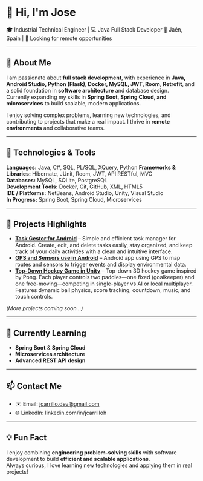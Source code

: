 # 👋 Hi, I'm Jose

🎓 Industrial Technical Engineer | 💻 Java Full Stack Developer 
📍 Jaén, Spain | 💼 Looking for remote opportunities

---

## 🧠 About Me

I am passionate about **full stack development**, with experience in **Java, Android Studio, Python (Flask), Docker, MySQL, JWT, Room, Retrofit**, and a solid foundation in **software architecture** and database design.  
Currently expanding my skills in **Spring Boot, Spring Cloud, and microservices** to build scalable, modern applications.  

I enjoy solving complex problems, learning new technologies, and contributing to projects that make a real impact. I thrive in **remote environments** and collaborative teams.

---

## 🚀 Technologies & Tools

**Languages:** Java, C#, SQL, PL/SQL, XQuery, Python 
**Frameworks & Libraries:** Hibernate, JUnit, Room, JWT, API RESTful, MVC  
**Databases:** MySQL, SQLite, PostgreSQL  
**Development Tools:** Docker, Git, GitHub, XML, HTML5  
**IDE / Platforms:** NetBeans, Android Studio, Unity, Visual Studio  
**In Progress:** Spring Boot, Spring Cloud, Microservices  

---

## 🧩 Projects Highlights

- [**Task Gestor for Android**](https://github.com/izhim/task-gestor) – Simple and efficient task manager for Android. Create, edit, and delete tasks easily, stay organized, and keep track of your daily activities with a clean and intuitive interface.
- [**GPS and Sensors use in Android**](https://github.com/izhim/location-sensor-android) – Android app using GPS to map routes and sensors to trigger events and display environmental data.
- [**Top-Down Hockey Game in Unity**](https://github.com/izhim/unity-game) – Top-down 3D hockey game inspired by Pong. Each player controls two paddles—one fixed (goalkeeper) and one free-moving—competing in single-player vs AI or local multiplayer. Features dynamic ball physics, score tracking, countdown, music, and touch controls.


*(More projects coming soon...)*

---

## 🌱 Currently Learning

- **Spring Boot** & **Spring Cloud**  
- **Microservices architecture**  
- **Advanced REST API design**  

---

## 📫 Contact Me

- ✉️ Email: jcarrillo.dev@gmail.com
- 🌐 LinkedIn: linkedin.com/in/jcarrilloh

---

## 💡 Fun Fact

I enjoy combining **engineering problem-solving skills** with software development to build **efficient and scalable applications**.  
Always curious, I love learning new technologies and applying them in real projects!
